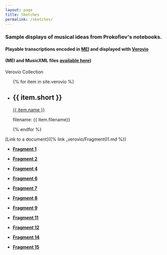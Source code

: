 ```yaml
---
layout: page
title: Sketches
permalink: /sketches/
---
```

### Sample displays of musical ideas from Prokofiev's notebooks.

#### Playable transcriptions encoded in [MEI](https://music-encoding.org/) and displayed with [Verovio](https://www.verovio.org/index.xhtml)

#### (MEI and MusicXML files [available here](../data-files))

<p>Verovio Collection</p>
<ul>
  {% for item in site.verovio %}
    <li>
      <h2>{{ item.short }}</h2>
      <a href src="/meimidi/meiEdit/{{ item.filename }}">{{ item.name }}</a>
      <p>filename: {{ item.filename}}</p>
    </li>
  {% endfor %}
  </ul>

  [Link to a document]({% link _verovio/Fragment01.md %})


* <a href="../meimidi/Fragment01midi.html">__Fragment 1__</a>

* <a href="../meimidi/Fragment02midi.html">__Fragment 2__</a>

* <a href="../meimidi/Fragment04midi.html">__Fragment 4__</a>

* <a href="../meimidi/Fragment06midi.html">__Fragment 6__</a>

* <a href="../meimidi/Fragment07midi.html">__Fragment 7__</a>

* <a href="../meimidi/Fragment08midi.html">__Fragment 8__</a>

* <a href="../meimidi/Fragment09midi.html">__Fragment 9__</a>

* <a href="../meimidi/Fragment11midi.html">__Fragment 11__</a>

* <a href="../meimidi/Fragment12midi.html">__Fragment 12__</a>

* <a href="../meimidi/Fragment14midi.html">__Fragment 14__</a>

* <a href="../meimidi/Fragment15midi.html">__Fragment 15__</a>

